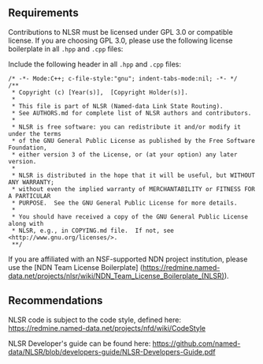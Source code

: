 Requirements
------------

Contributions to NLSR must be licensed under GPL 3.0 or compatible license.  If you are
choosing GPL 3.0, please use the following license boilerplate in all `.hpp` and `.cpp`
files:

Include the following header in all `.hpp` and `.cpp` files:

    /* -*- Mode:C++; c-file-style:"gnu"; indent-tabs-mode:nil; -*- */
    /**
     * Copyright (c) [Year(s)],  [Copyright Holder(s)].
     *
     * This file is part of NLSR (Named-data Link State Routing).
     * See AUTHORS.md for complete list of NLSR authors and contributors.
     *
     * NLSR is free software: you can redistribute it and/or modify it under the terms
     * of the GNU General Public License as published by the Free Software Foundation,
     * either version 3 of the License, or (at your option) any later version.
     *
     * NLSR is distributed in the hope that it will be useful, but WITHOUT ANY WARRANTY;
     * without even the implied warranty of MERCHANTABILITY or FITNESS FOR A PARTICULAR
     * PURPOSE.  See the GNU General Public License for more details.
     *
     * You should have received a copy of the GNU General Public License along with
     * NLSR, e.g., in COPYING.md file.  If not, see <http://www.gnu.org/licenses/>.
     **/

If you are affiliated with an NSF-supported NDN project institution,
please use the [NDN Team License Boilerplate]
(https://redmine.named-data.net/projects/nlsr/wiki/NDN_Team_License_Boilerplate_(NLSR)).

Recommendations
---------------

NLSR code is subject to the code style, defined here:
https://redmine.named-data.net/projects/nfd/wiki/CodeStyle

NLSR Developer's guide can be found here:
https://github.com/named-data/NLSR/blob/developers-guide/NLSR-Developers-Guide.pdf